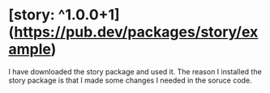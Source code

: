 # [story: ^1.0.0+1] (https://pub.dev/packages/story/example)

I have downloaded the story package and used it. The reason I installed the story package is that I made some changes I needed in the soruce code.